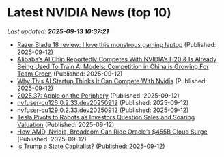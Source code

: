 # Latest NVIDIA News (top 10)
_Last updated: **2025-09-13 10:37:21**_

- [Razer Blade 18 review: I love this monstrous gaming laptop](https://www.pcworld.com/article/2888600/razer-blade-18-review.html) (Published: 2025-09-12)
- [Alibaba’s AI Chip Reportedly Competes With NVIDIA’s H20 & Is Already Being Used To Train AI Models; Competition in China is Growing For Team Green](https://wccftech.com/alibaba-ai-chip-reportedly-competes-with-nvidia-h20/) (Published: 2025-09-12)
- [Why This AI Startup Thinks It Can Compete With Nvidia](https://biztoc.com/x/1115ed3f44f6ae5c) (Published: 2025-09-12)
- [2025.37: Apple on the Periphery](https://stratechery.com/2025/apple-on-the-periphery/) (Published: 2025-09-12)
- [nvfuser-cu126 0.2.33.dev20250912](https://pypi.org/project/nvfuser-cu126/0.2.33.dev20250912/) (Published: 2025-09-12)
- [nvfuser-cu129 0.2.33.dev20250912](https://pypi.org/project/nvfuser-cu129/0.2.33.dev20250912/) (Published: 2025-09-12)
- [Tesla Pivots to Robots as Investors Question Sales and Soaring Valuation](https://finance.yahoo.com/news/tesla-pivots-robots-investors-sales-094537687.html) (Published: 2025-09-12)
- [How AMD, Nvidia, Broadcom Can Ride Oracle’s $455B Cloud Surge](https://www.forbes.com/sites/greatspeculations/2025/09/12/how-amd-nvidia-broadcom-can-ride-oracles-455b-cloud-surge/) (Published: 2025-09-12)
- [Is Trump a State Capitalist?](https://www.project-syndicate.org/onpoint/is-trump-a-state-capitalist) (Published: 2025-09-12)
